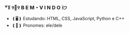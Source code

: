 ### ꒷꒦ ୨👋୧ B E M・V I N D O ꒱੭

- ❪🖥️❫ Estudando: HTML, CSS, JavaScript, Python e C++
- ❪👨❫ Pronomes: ele/dele
